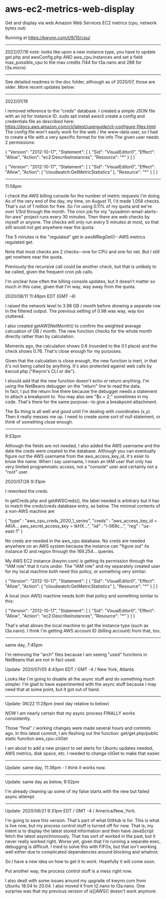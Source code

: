 # aws-ec2-metrics-web-display
Get and display via web Amazon Web Services EC2 metrics (cpu, network bytes out)

Running at https://kwynn.com/t/9/10/cpu/
****
2022/07/16 note: looks like upon a new instance type, you have to update get.php and awsConfig.php AND 
aws_cpu.instances and set a field max_possible_cpu to the max credits (144 for t3a.nano and 288 for t3a.micro)
****
See detailed readmes in the doc folder, although as of 2020/07, those are older.  More recent updates below:
********
2022/01/19

I removed reference to the "creds" database.  I created a simple JSON file with an iid for instance ID.
sudo apt install awscli
create a config and credentials file as described here:
https://docs.aws.amazon.com/cli/latest/userguide/cli-configure-files.html
The config file won't easily work for the web / the www-data user, so I had to create a file with a very 
specific format for the info
The given user needs 2 permissions:

{
    "Version": "2012-10-17",
    "Statement": [
        {
            "Sid": "VisualEditor0",
            "Effect": "Allow",
            "Action": "ec2:DescribeInstances",
            "Resource": "*"
        }
    ]
}

{
    "Version": "2012-10-17",
    "Statement": [
        {
            "Sid": "VisualEditor0",
            "Effect": "Allow",
            "Action": [
                "cloudwatch:GetMetricStatistics"
            ],
            "Resource": "*"
        }
    ]
}


******
11:58pm

I check the AWS billing console for the number of metric requests I'm doing.  As of the very end of the day, my time, on August 11, I'd made 
1,058 checks.  That's out of 1 million for free.  So I'm using 0.11% of my quota and we're over 1/3rd through the month.  The cron job for 
my "sysadmin-email-alerts-for-aws" project runs every 30 minutes.  Then there are web checks by myself or anyone.  The checks will only run every 
5 minutes at most, so that still would not get anywhere near the quota.

The 5 minutes is the "regulated" get in awsMRegGet()--AWS metrics regulated get.

Note that most checks are 2 checks--one for CPU and one for net.  But I still get nowhere near the quota.  

Previously the recursive call could be another check, but that is unlikely to be called, given the frequent cron job calls.

I'm unclear how often the billing console updates, but it doesn't matter so much in this case, given that I'm way, way away from the quota.



2020/08/11 11:48pm EDT (GMT -4)

I raised the network level to 3.98 GB / month before showing a separate row in the filtered output.  The previous setting of 0.98 was way, way 
too cluttered.

I also created getAWSNetMonth() to confirm the weighted average calcuation of GB / month.  The new function checks for the whole month directly 
rather than by calculation.  

Moments ago, the calculation shows 0.6 (rounded to the 0.1 place) and the check shows 0.76.  That's close enough for my purposes.  

Given that the calculation is close enough, the new function is inert, in that it's not being called by anything.  It's also protected against 
web calls by kwcod.php ("Kwynn's CLI or die").

I should add that the new function doesn't echo or return anything.  I'm using the NetBeans debugger on the "return" line to read the data.  
In fact, I put the return line there because the debugger needs a statement to attach a breakpoint to.  You may also see "$x = 2;" sometimes in my 
code.  That's there for the same purpose--to give a breakpoint attachment.  

The $x thing is all well and good until I'm dealing with coordinates (x,y).  Then it really messes me up.  I need to create some sort of null 
statement, or think of something close enough.

***********
9:53pm

Although the fields are not needed, I also added the AWS username and the date the creds were created to the database.  Although you can 
eventually figure out the AWS username from the aws_access_key_id, it's esier to know the name.  When I say username, I mean an IAM user 
that only has very limited programmatic access, not a "console" user and certainly not a "root" user.  


2020/07/26 9:31pm

I reworked the creds.  

In getCreds.php and getAWSCreds(), the label needed is arbitrary but it has to match the creds/creds database entry, as below.  The minimal 
contents of a non-AWS machine are

{
    "type" : "aws_cpu_creds_2020_1_series",
    "creds" : "aws_access_key_id = AKIA... aws_secret_access_key = tkHX...",
    "iid" : "i-069c...",
    "reg" : "us-east-1"
}

No creds are needed in the aws_cpu database.  No creds are needed anywhere on an AWS system because the instance can "figure out" its instance ID and 
region through the 169.254... queries.

My AWS EC2 instance (kwynn.com) is getting its permission through the "IAM role" that it runs under.  The "IAM role" and my separately created user 
for my local machine both need this policy, or something very similar:

{
    "Version": "2012-10-17",
    "Statement": [
        {
            "Sid": "VisualEditor0",
            "Effect": "Allow",
            "Action": [
                "cloudwatch:GetMetricStatistics"
            ],
            "Resource": "*"
        }
    ]
}

A local (non AWS) machine needs both that policy and something similar to this:

{
    "Version": "2012-10-17",
    "Statement": [
        {
            "Sid": "VisualEditor0",
            "Effect": "Allow",
            "Action": "ec2:DescribeInstances",
            "Resource": "*"
        }
    ]
}

That's what allows the local machine to get the instance type (such as t3a.nano).  I think I'm getting AWS account ID (billing account) from that, too.


*****
same day, 7:45pm

I'm removing the "arch" files because I am seeing "used" functions in NetBeans that are not in fact used.  


Update: 2020/07/05 4:43pm EDT / GMT -4 / New York, Atlanta

Looks like I'm going to disable all the async stuff and do something *much* simpler.  I'm glad to have experimented with the async stuff because 
I may need that at some point, but it got out of hand.  


******
Update: 06/22 11:28pm (next day relative to below)

*NOW* I am nearly certain that my async process FINALLY works consistently.

Those "final" / working changes were made several hours and commits ago.  In this latest commit, I am fleshing out the function:
get/get.php/public static function aws_cpu::cliGet

I am about to add a new project to set alerts for Ubuntu updates needed, AWS metrics, disk space, etc.  I needed to change cliGet to make that easier.

*****
Update: same day, 11:36pm - I think it works now.


****
Update: same day as below, 9:52pm

I'm already cleaning up some of my false starts with the new but failed async attempt.

*****
Update: 2020/06/21 9:31pm EDT / GMT -4 / America/New_York.  

I'm going to save this version.  That's part of what GitHub is for.  This is what is live now, but my process control stuff is turned off for now.  That is, 
my intent is to display the latest stored information and then have JavaScript fetch the latest asynchronously.  That has sort of worked in the past, but 
it never really worked right.  Worse yet, given that I'm running a separate exec, debugging is difficult.  I tried to solve this with FIFOs, but that isn't working
well either due to complicated dependencies around blocking and whatnot.  

So I have a new idea on how to get it to work.  Hopefully it will come soon.

Put another way, the process control stuff is a mess right now.

I also dealt with some issues around my upgrade of kwynn.com from Ubuntu 18.04 to 20.04.  I also moved it from t2.nano to t3a.nano.  One surprise was that my previous 
version of is[]AWS() doesn't work anymore.  
